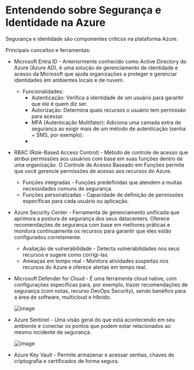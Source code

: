 # Entendendo sobre Segurança e Identidade na Azure

Segurança e identidade são componentes críticos na plataforma Azure.

Principais conceitos e ferramentas:

  - Microsoft Entra ID - Anteriormente conhecido como Active Directory do Azure (Azure AD), é uma solução de gerenciamento de identidade e acesso da Microsoft que ajuda organizações a proteger e gerenciar identidades em ambientes locais e de nuvem.
    - Funcionalidades:
      - Autenticação: Verifica a identidade de um usuário para garantir que ele é quem diz ser.
      - Autorização: Determina quais recursos o usuário tem permissão para acessar.
      - MFA (Autenticação Multifator): Adiciona uma camada extra de segurança ao exigir mais de um método de autenticação (senha + SMS, por exemplo).
      - 
  - RBAC (Role-Based Access Control) - Método de controle de acesso que atribui permissões aos usuários com base em suas funções dentro de uma organização. O Controle de Acesso Baseado em Funções permite que você gerencie permissões de acesso aos recursos do Azure.
      - Funções integradas - Funções predefinidas que atendem a muitas necessidades comuns de segurança.
      - Funções personalizadas - Capacidade de definição de permissões específicas para cada usuário ou aplicação.
        
  -  Azure Security Center - Ferramenta de gerenciamento unificada que aprimora a postura de segurança dos seus datacenters. Oferece recomendações de segurança com base em melhores práticas e monitora continuamente os recursos para garantir que eles estão configurados corretamente.
      - Avaliação de vulnerabilidade - Detecta vulnerabilidades nos seus recursos e sugere como corrigi-las.
      - Ameaças em tempo real - Monitora atividades suspeitas nos recursos do Azure e oferece alertas em tempo real.
       
  - Microsoft Defender for Cloud - É uma ferramenta cloud native, com configurações específicas para, por exemplo, trazer recomendações de segurança (com notas, recurso DevOps Security), sendo benéfico para a área de software, multicloud e híbrido.

    ![image](https://github.com/user-attachments/assets/3e59c262-2255-4b2b-95e7-ca419467d4e5)

  - Azure Sentinel - Uma visão geral do que está acontecendo em seu ambiente e conectar os pontos que podem estar relacionados ao mesmo incidente de segurança.

      ![image](https://github.com/user-attachments/assets/ce5aa915-d5a3-4ab5-aab0-e3c00a2ea1ca)

  - Azure Key Vault - Permite armazenar e acessar senhas, chaves de criptografia e certificados de forma segura.
      

